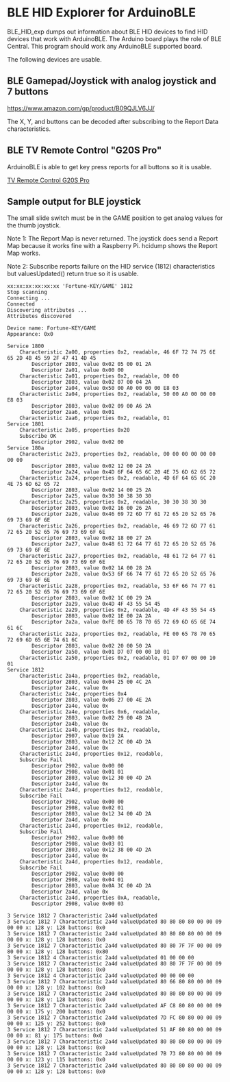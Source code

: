 # BLE HID Explorer for ArduinoBLE

BLE_HID_exp dumps out information about BLE HID devices to find HID devices
that work with ArduinoBLE. The Arduino board plays the role of BLE Central.
This program should work any ArduinoBLE supported board.

The following devices are usable.

## BLE Gamepad/Joystick with analog joystick and 7 buttons

https://www.amazon.com/gp/product/B09QJLV6JJ/

The X, Y, and buttons can be decoded after subscribing to the Report Data
characteristics.

## BLE TV Remote Control "G20S Pro"

ArduinoBLE is able to get key press reports for all buttons so it is usable.

[TV Remote Control G20S Pro](./TV_remote.md)

## Sample output for BLE joystick

The small slide switch must be in the GAME position to get analog values for
the thumb joystick.

Note 1: The Report Map is never returned. The joystick does send a Report Map
because it works fine with a Raspberry Pi. hcidump shows the Report Map works.

Note 2: Subscribe reports failure on the HID service (1812) characteristics but
valuesUpdated() return true so it is usable.

```
xx:xx:xx:xx:xx:xx 'Fortune-KEY/GAME' 1812
Stop scanning
Connecting ...
Connected
Discovering attributes ...
Attributes discovered

Device name: Fortune-KEY/GAME
Appearance: 0x0

Service 1800
	Characteristic 2a00, properties 0x2, readable, 46 6F 72 74 75 6E 65 2D 4B 45 59 2F 47 41 4D 45 
		Descriptor 2803, value 0x02 05 00 01 2A 
		Descriptor 2a01, value 0x00 00 
	Characteristic 2a01, properties 0x2, readable, 00 00 
		Descriptor 2803, value 0x02 07 00 04 2A 
		Descriptor 2a04, value 0x50 00 A0 00 00 00 E8 03 
	Characteristic 2a04, properties 0x2, readable, 50 00 A0 00 00 00 E8 03 
		Descriptor 2803, value 0x02 09 00 A6 2A 
		Descriptor 2aa6, value 0x01 
	Characteristic 2aa6, properties 0x2, readable, 01 
Service 1801
	Characteristic 2a05, properties 0x20
	Subscribe OK
		Descriptor 2902, value 0x02 00 
Service 180a
	Characteristic 2a23, properties 0x2, readable, 00 00 00 00 00 00 00 00 
		Descriptor 2803, value 0x02 12 00 24 2A 
		Descriptor 2a24, value 0x4D 6F 64 65 6C 20 4E 75 6D 62 65 72 
	Characteristic 2a24, properties 0x2, readable, 4D 6F 64 65 6C 20 4E 75 6D 62 65 72 
		Descriptor 2803, value 0x02 14 00 25 2A 
		Descriptor 2a25, value 0x30 30 38 30 30 
	Characteristic 2a25, properties 0x2, readable, 30 30 38 30 30 
		Descriptor 2803, value 0x02 16 00 26 2A 
		Descriptor 2a26, value 0x46 69 72 6D 77 61 72 65 20 52 65 76 69 73 69 6F 6E 
	Characteristic 2a26, properties 0x2, readable, 46 69 72 6D 77 61 72 65 20 52 65 76 69 73 69 6F 6E 
		Descriptor 2803, value 0x02 18 00 27 2A 
		Descriptor 2a27, value 0x48 61 72 64 77 61 72 65 20 52 65 76 69 73 69 6F 6E 
	Characteristic 2a27, properties 0x2, readable, 48 61 72 64 77 61 72 65 20 52 65 76 69 73 69 6F 6E 
		Descriptor 2803, value 0x02 1A 00 28 2A 
		Descriptor 2a28, value 0x53 6F 66 74 77 61 72 65 20 52 65 76 69 73 69 6F 6E 
	Characteristic 2a28, properties 0x2, readable, 53 6F 66 74 77 61 72 65 20 52 65 76 69 73 69 6F 6E 
		Descriptor 2803, value 0x02 1C 00 29 2A 
		Descriptor 2a29, value 0x4D 4F 43 55 54 45 
	Characteristic 2a29, properties 0x2, readable, 4D 4F 43 55 54 45 
		Descriptor 2803, value 0x02 1E 00 2A 2A 
		Descriptor 2a2a, value 0xFE 00 65 78 70 65 72 69 6D 65 6E 74 61 6C 
	Characteristic 2a2a, properties 0x2, readable, FE 00 65 78 70 65 72 69 6D 65 6E 74 61 6C 
		Descriptor 2803, value 0x02 20 00 50 2A 
		Descriptor 2a50, value 0x01 D7 07 00 00 10 01 
	Characteristic 2a50, properties 0x2, readable, 01 D7 07 00 00 10 01 
Service 1812
	Characteristic 2a4a, properties 0x2, readable, 
		Descriptor 2803, value 0x04 25 00 4C 2A 
		Descriptor 2a4c, value 0x
	Characteristic 2a4c, properties 0x4
		Descriptor 2803, value 0x06 27 00 4E 2A 
		Descriptor 2a4e, value 0x
	Characteristic 2a4e, properties 0x6, readable, 
		Descriptor 2803, value 0x02 29 00 4B 2A 
		Descriptor 2a4b, value 0x
	Characteristic 2a4b, properties 0x2, readable, 
		Descriptor 2907, value 0x19 2A 
		Descriptor 2803, value 0x12 2C 00 4D 2A 
		Descriptor 2a4d, value 0x
	Characteristic 2a4d, properties 0x12, readable, 
	Subscribe Fail
		Descriptor 2902, value 0x00 00 
		Descriptor 2908, value 0x01 01 
		Descriptor 2803, value 0x12 30 00 4D 2A 
		Descriptor 2a4d, value 0x
	Characteristic 2a4d, properties 0x12, readable, 
	Subscribe Fail
		Descriptor 2902, value 0x00 00 
		Descriptor 2908, value 0x02 01 
		Descriptor 2803, value 0x12 34 00 4D 2A 
		Descriptor 2a4d, value 0x
	Characteristic 2a4d, properties 0x12, readable, 
	Subscribe Fail
		Descriptor 2902, value 0x00 00 
		Descriptor 2908, value 0x03 01 
		Descriptor 2803, value 0x12 38 00 4D 2A 
		Descriptor 2a4d, value 0x
	Characteristic 2a4d, properties 0x12, readable, 
	Subscribe Fail
		Descriptor 2902, value 0x00 00 
		Descriptor 2908, value 0x04 01 
		Descriptor 2803, value 0x0A 3C 00 4D 2A 
		Descriptor 2a4d, value 0x
	Characteristic 2a4d, properties 0xA, readable, 
		Descriptor 2908, value 0x00 03 

3 Service 1812 7 Characteristic 2a4d valueUpdated 
3 Service 1812 7 Characteristic 2a4d valueUpdated 80 80 80 80 00 00 09 00 00 x: 128 y: 128 buttons: 0x0
3 Service 1812 7 Characteristic 2a4d valueUpdated 80 80 80 80 00 00 09 00 00 x: 128 y: 128 buttons: 0x0
3 Service 1812 7 Characteristic 2a4d valueUpdated 80 80 7F 7F 00 00 09 80 00 x: 128 y: 128 buttons: 0x80
3 Service 1812 4 Characteristic 2a4d valueUpdated 01 00 00 00 
3 Service 1812 7 Characteristic 2a4d valueUpdated 80 80 7F 7F 00 00 09 00 00 x: 128 y: 128 buttons: 0x0
3 Service 1812 4 Characteristic 2a4d valueUpdated 00 00 00 00 
3 Service 1812 7 Characteristic 2a4d valueUpdated 80 66 80 80 00 00 09 00 00 x: 128 y: 102 buttons: 0x0
3 Service 1812 7 Characteristic 2a4d valueUpdated 80 80 80 80 00 00 09 00 00 x: 128 y: 128 buttons: 0x0
3 Service 1812 7 Characteristic 2a4d valueUpdated AF C8 80 80 00 00 09 00 00 x: 175 y: 200 buttons: 0x0
3 Service 1812 7 Characteristic 2a4d valueUpdated 7D FC 80 80 00 00 09 00 00 x: 125 y: 252 buttons: 0x0
3 Service 1812 7 Characteristic 2a4d valueUpdated 51 AF 80 80 00 00 09 00 00 x: 81 y: 175 buttons: 0x0
3 Service 1812 7 Characteristic 2a4d valueUpdated 80 80 80 80 00 00 09 00 00 x: 128 y: 128 buttons: 0x0
3 Service 1812 7 Characteristic 2a4d valueUpdated 7B 73 80 80 00 00 09 00 00 x: 123 y: 115 buttons: 0x0
3 Service 1812 7 Characteristic 2a4d valueUpdated 80 80 80 80 00 00 09 00 00 x: 128 y: 128 buttons: 0x0
```
